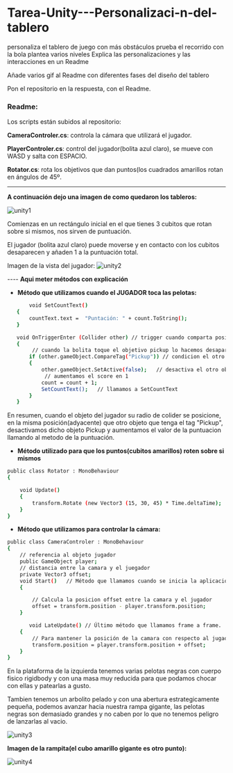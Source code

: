 # Tarea-Unity---Personalizaci-n-del-tablero
personaliza el tablero de juego con más obstáculos
prueba el recorrido con la bola
plantea varios niveles
Explica las personalizaciones y las interacciones en un Readme

Añade varios gif al Readme con diferentes fases del diseño del tablero

Pon el repositorio en la respuesta, con el Readme.


### Readme:

Los scripts están subidos al repositorio:

**CameraControler.cs**: controla la cámara que utilizará el jugador.

**PlayerControler.cs**: control del jugador(bolita azul claro), se mueve con WASD y salta con ESPACIO.

**Rotator.cs**: rota los objetivos que dan puntos(los cuadrados amarillos rotan en ángulos de 45º.

---------------------------------------------------------------

**A continuación dejo una imagen de como quedaron los tableros:**

![unity1](https://github.com/user-attachments/assets/77cc99bd-b18a-40eb-b29a-56cf575e5a17)



Comienzas en un rectángulo inicial en el que tienes 3 cubitos que rotan sobre si mismos, nos sirven de puntuación.

El jugador (bolita azul claro) puede moverse y en contacto con los cubitos desaparecen y añaden 1 a la puntuación total.

Imagen de la vista del jugador:
![unity2](https://github.com/user-attachments/assets/e5dac2fd-22bb-47c6-ac97-63fc71a1767e)

---- **Aqui meter métodos con explicación**


* **Método que utilizamos cuando el JUGADOR toca las pelotas:** 
```bash
       void SetCountText() 
   {
       countText.text =  "Puntación: " + count.ToString();
   }

   void OnTriggerEnter (Collider other) // trigger cuando comparta posicion con otro objeto
   {
        // cuando la bolita toque el objetivo pickup lo hacemos desaparecer
       if (other.gameObject.CompareTag("Pickup")) // condicion el otro objeto tenga el tag "Pickup"
       {
           other.gameObject.SetActive(false);   // desactiva el otro objeto
            // aumentamos el score en 1
           count = count + 1;
           SetCountText();   // llamamos a SetCountText
       }
   }
```
En resumen, cuando el objeto del jugador su radio de colider se posicione, en la misma posición(adyacente) que otro objeto que tenga el tag "Pickup", desactivamos dicho objeto Pickup y aumentamos el valor de la puntuacion llamando al metodo de la puntuación.

* **Método utilizado para que los puntos(cubitos amarillos) roten sobre si mismos**
```bash
public class Rotator : MonoBehaviour
{

    void Update()
    {
        transform.Rotate (new Vector3 (15, 30, 45) * Time.deltaTime); 
    }
}
```

* **Método que utilizamos para controlar la cámara:**

```bash
public class CameraControler : MonoBehaviour
{
    // referencia al objeto jugador
    public GameObject player;
    // distancia entre la camara y el juegador
    private Vector3 offset;
    void Start()   // Método que llamamos cuando se inicia la aplicación.
    {

        // Calcula la posicion offset entre la camara y el jugador
        offset = transform.position - player.transform.position; 
    }

       void LateUpdate() // Último método que llamamos frame a frame.
    {
        // Para mantener la posición de la camara con respecto al jugador
        transform.position = player.transform.position + offset; 
    }
}
```

En la plataforma de la izquierda tenemos varias pelotas negras con cuerpo fisico rigidbody y con una masa muy reducida para que podamos chocar con ellas y patearlas a gusto.

Tambien tenemos un arbolito pelado y con una abertura estrategicamente pequeña, podemos avanzar hacia nuestra rampa gigante, las pelotas negras son demasiado grandes y no caben por lo que no tenemos peligro de lanzarlas al vacio.

![unity3](https://github.com/user-attachments/assets/c9e6d2ba-0445-4f50-83ce-a1cd947ac502)

**Imagen de la rampita(el cubo amarillo gigante es otro punto):**

![unity4](https://github.com/user-attachments/assets/2e4dc32d-64e0-47c7-9fbe-db034d423305)









